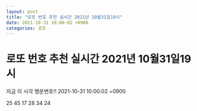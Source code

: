 ```yaml
---
layout: post
title: "로또 번호 추천 실시간 2021년 10월31일19시"
date: 2021-10-31 10:00:02 +0900
categories: 로또
---
```


# 로또 번호 추천 실시간 2021년 10월31일19시

지금 이 시각 행운번호!! 2021-10-31 10:00:02 +0900

 25  45  17  28  34  24 

